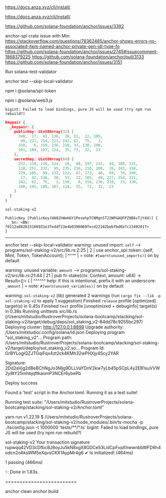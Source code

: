 https://docs.anza.xyz/cli/install/

https://docs.anza.xyz/cli/install/

https://github.com/solana-foundation/anchor/issues/3392


anchor-spl crate issue with Min:
https://stackoverflow.com/questions/78362485/anchor-shows-errors-no-associated-item-named-anchor-private-gen-idl-type-fo
https://github.com/solana-foundation/anchor/issues/2745#issuecomment-1868379225
https://github.com/solana-foundation/anchor/pull/3133
https://github.com/solana-foundation/anchor/issues/3151


Run solana-test-validator

anchor test --skip-local-validator

npm i @solana/spl-token

npm i @solana/web3.js



```text
bigint: Failed to load bindings, pure JS will be used (try npm run rebuild?)
```

```json
Keypair {
  _keypair: {
    publicKey: Uint8Array(32) [
      240,  17,  42, 136,  38, 51,  22, 105,
       49, 227, 254, 221, 242, 62,  75,   3,
      150,   6, 159, 236, 210, 33, 130, 190,
      191, 189, 107, 124,  35, 73,  32,  23
    ],
    secretKey: Uint8Array(64) [
      252, 110, 126, 124,  18,  88, 197, 231,  44, 188, 131,
      110, 251, 232,  95, 235, 216, 218, 209,  26, 243, 158,
      229, 105,  99, 132, 122,  87, 173,  40,  89,  79, 240,
       17,  42, 136,  38,  51,  22, 105,  49, 227, 254, 221,
      242,  62,  75,   3, 150,   6, 159, 236, 210,  33, 130,
      190, 191, 189, 107, 124,  35,  73,  32,  23
    ]
  }
}
```

```text
sol-staking-v2
```

```text
PublicKey [PublicKey(HA82hWeHGY1PesehpTCNMgn5T22WPGAQFPZ9B6vTjYd4)] {
  _bn: <BN: f0112a882633166931e3feddf23e4b0396069fecd22182bebfbd6b7c23492017>
}
```

------------------------------------------

anchor test --skip-local-validator
warning: unused import: `self`
--> programs/sol-staking-v2/src/lib.rs:2:25
|
2 | use anchor_spl::token::{self, Mint, Token, TokenAccount};
|                         ^^^^
|
= note: `#[warn(unused_imports)]` on by default

warning: unused variable: `amount`
--> programs/sol-staking-v2/src/lib.rs:21:44
|
21 |     pub fn stake(ctx: Context<Initialize>, amount: u64) -> Result<()> {
|                                            ^^^^^^ help: if this is intentional, prefix it with an underscore: `_amount`
|
= note: `#[warn(unused_variables)]` on by default

warning: `sol-staking-v2` (lib) generated 2 warnings (run `cargo fix --lib -p sol-staking-v2` to apply 1 suggestion)
Finished `release` profile [optimized] target(s) in 0.45s
Finished `test` profile [unoptimized + debuginfo] target(s) in 0.38s
Running unittests src/lib.rs (/Users/mitstudio/RustroverProjects/solana-bootcamp/stacking/sol-staking-v2/target/debug/deps/sol_staking_v2-84dd78c9255bc297)
Deploying cluster: http://127.0.0.1:8899
Upgrade authority: /Users/mitstudio/.config/solana/id.json
Deploying program "sol_staking_v2"...
Program path: /Users/mitstudio/RustroverProjects/solana-bootcamp/stacking/sol-staking-v2/target/deploy/sol_staking_v2.so...
Program Id: GrBYLogiQZJTGqiFqx4zt2ck4KMh32wPHXjy4Scy2YAR

Signature: 2Dd2aVjg2dBeBChNgJo3Mjg9DLLVaYDnV2kw7yLb45pSCpL4y2EB1suVVW2y8tY25mhbjqftkaomP3NCEr6ybePb

Deploy success

Found a 'test' script in the Anchor.toml. Running it as a test suite!

Running test suite: "/Users/mitstudio/RustroverProjects/solana-bootcamp/stacking/sol-staking-v2/Anchor.toml"

yarn run v1.22.19
$ /Users/mitstudio/RustroverProjects/solana-bootcamp/stacking/sol-staking-v2/node_modules/.bin/ts-mocha -p ./tsconfig.json -t 1000000 'tests/**/*.ts'
bigint: Failed to load bindings, pure JS will be used (try npm run rebuild?)


sol-staking-v2
Your transaction signature rupwqq42VD3cDfbcBJ8oyJu5kN8xgX8GDCe53LidCpFvaXhwwnbbWFD6h4odcn2oAksWM5eXqvsCKX1AypMr4g6
✔ Is initialized! (464ms)


1 passing (466ms)

✨  Done in 1.83s.

=========================

anchor clean
anchor build

